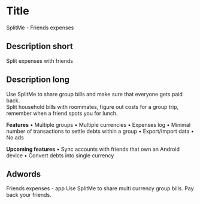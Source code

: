 # Title

SplitMe - Friends expenses

## Description short

Split expenses with friends

## Description long

Use SplitMe to share group bills and make sure that everyone gets paid back.<br />Split household bills with roommates, figure out costs for a group trip, remember when a friend spots you for lunch.

<b>Features</b>
&#8226; Multiple groups
&#8226; Multiple currencies
&#8226; Expenses log
&#8226; Minimal number of transactions to settle debts within a group
&#8226; Export/Import data
&#8226; No ads

<b>Upcoming features</b>
&#8226; Sync accounts with friends that own an Android device
&#8226; Convert debts into single currency

## Adwords

Friends expenses - app
Use SplitMe to share multi currency
group bills. Pay back your friends.
